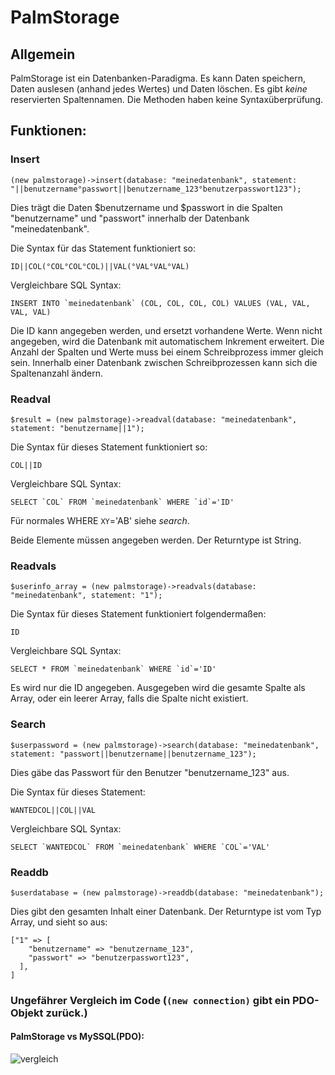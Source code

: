 # PalmStorage

## Allgemein

PalmStorage ist ein Datenbanken-Paradigma.
Es kann Daten speichern, Daten auslesen (anhand jedes Wertes) und Daten löschen.
Es gibt *keine* reservierten Spaltennamen.
Die Methoden haben keine Syntaxüberprüfung.

## Funktionen:

### Insert
```
(new palmstorage)->insert(database: "meinedatenbank", statement: "||benutzername°passwort||benutzername_123°benutzerpasswort123");
```

Dies trägt die Daten $benutzername und $passwort in die Spalten "benutzername" und "passwort" innerhalb der Datenbank "meinedatenbank".

Die Syntax für das Statement funktioniert so:

```ID||COL(°COL°COL°COL)||VAL(°VAL°VAL°VAL)```

Vergleichbare SQL Syntax:

```INSERT INTO `meinedatenbank` (COL, COL, COL, COL) VALUES (VAL, VAL, VAL, VAL)```

Die ID kann angegeben werden, und ersetzt vorhandene Werte.
Wenn nicht angegeben, wird die Datenbank mit automatischem Inkrement erweitert.
Die Anzahl der Spalten und Werte muss bei einem Schreibprozess immer gleich sein.
Innerhalb einer Datenbank zwischen Schreibprozessen kann sich die Spaltenanzahl ändern.

### Readval
```
$result = (new palmstorage)->readval(database: "meinedatenbank", statement: "benutzername||1");
```

Die Syntax für dieses Statement funktioniert so:

```COL||ID```

Vergleichbare SQL Syntax:

```SELECT `COL` FROM `meinedatenbank` WHERE `id`='ID'```

Für normales WHERE `XY`='AB' siehe *search*.

Beide Elemente müssen angegeben werden. Der Returntype ist String.

### Readvals
```
$userinfo_array = (new palmstorage)->readvals(database: "meinedatenbank", statement: "1");
```

Die Syntax für dieses Statement funktioniert folgendermaßen:

```ID```

Vergleichbare SQL Syntax:

```SELECT * FROM `meinedatenbank` WHERE `id`='ID'```

Es wird nur die ID angegeben. Ausgegeben wird die gesamte Spalte als Array, oder ein leerer Array, falls die Spalte nicht existiert.

### Search
```
$userpassword = (new palmstorage)->search(database: "meinedatenbank", statement: "passwort||benutzername||benutzername_123");
```
Dies gäbe das Passwort für den Benutzer "benutzername_123" aus.

Die Syntax für dieses Statement:

```WANTEDCOL||COL||VAL```

Vergleichbare SQL Syntax:

```SELECT `WANTEDCOL` FROM `meinedatenbank` WHERE `COL`='VAL'```


### Readdb
```
$userdatabase = (new palmstorage)->readdb(database: "meinedatenbank");
```

Dies gibt den gesamten Inhalt einer Datenbank.
Der Returntype ist vom Typ Array, und sieht so aus:

```
["1" => [
    "benutzername" => "benutzername_123",
    "passwort" => "benutzerpasswort123",
  ],
]
```

### Ungefährer Vergleich im Code (```(new connection)``` gibt ein PDO-Objekt zurück.)
#### PalmStorage vs MySSQL(PDO):

![vergleich](https://i.ibb.co/126r5qK/taa-screenshot-2021-01-22-at-14-15-12.png)
